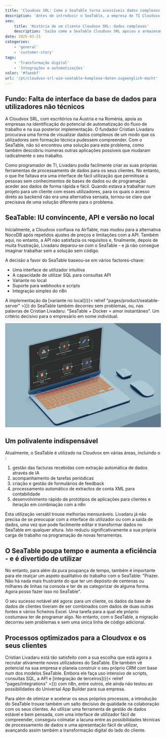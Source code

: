 ```yaml
---
title: 'Cloudvox SRL: Como o SeaTable torna acessíveis dados complexos'
description: 'Antes de introduzir o SeaTable, a empresa de TI Cloudvox SRL utilizava o Excel e vários outros sistemas. Verificou-se que faltava um ponto central para a recolha de dados - um local onde os dados pudessem não só ser armazenados, mas também tornados acessíveis a terceiros e, ao mesmo tempo, servir de base para ferramentas personalizadas.'
seo:
    title: 'História de um cliente Cloudvox SRL: dados complexos'
    description: 'Saiba como o SeaTable Cloudvox SRL apoiou o armazenamento centralizado de dados e acelerou o trabalho colaborativo'
date: 2025-03-21
categories:
    - 'general'
    - 'customer-story'
tags:
    - 'Transformação digital'
    - 'Integrações e automatizações'
color: '#faeebf'
url: '/pt/cloudvox-srl-wie-seatable-komplexe-daten-zugaenglich-macht'
---
```


## Fundo: Falta de interface da base de dados para utilizadores não técnicos

A Cloudvox SRL, com escritórios na Áustria e na Roménia, apoia as empresas na identificação do potencial de automatização do fluxo de trabalho e na sua posterior implementação. O fundador Cristian Livadaru procurava uma forma de visualizar dados complexos de um modo que os utilizadores sem formação técnica pudessem compreender. Com o SeaTable, não só encontrou uma solução para este problema, como também descobriu inúmeras outras aplicações possíveis que mudaram radicalmente o seu trabalho.

Como programador de TI, Livadaru podia facilmente criar as suas próprias ferramentas de processamento de dados para os seus clientes. No entanto, o que lhe faltava era uma interface de fácil utilização que permitisse a pessoas sem conhecimentos de bases de dados ou de programação aceder aos dados de forma rápida e fácil. Quando estava a trabalhar num projeto para um cliente com esses utilizadores, para os quais o acesso direto ao backend não era uma alternativa sensata, tornou-se claro que precisava de uma solução diferente para o problema.

## SeaTable: IU convincente, API e versão no local

Inicialmente, a Cloudvox confiava na AirTable, mas mudou para a alternativa NocoDB após repetidos ajustes de preços e limitações com a API. Também aqui, no entanto, a API não satisfazia os requisitos e, finalmente, depois de muita frustração, Livadaru deparou-se com o SeaTable - e já não consegue imaginar trabalhar sem a solução sem código.

A decisão a favor do SeaTable baseou-se em vários factores-chave:

- Uma interface de utilizador intuitiva
- A capacidade de utilizar SQL para consultas API
- Variante no local
- Suporte para webhooks e scripts
- Integração simples do n8n

A implementação da [variante no local]({{< relref "pages/product/seatable-server" >}}) do SeaTable também decorreu sem problemas, ou, nas palavras de Cristian Livadaru: "SeaTable + Docker = amor instantâneo". Um critério decisivo para o empresário em nome individual.

![Tapete com grafismos](Cloudvox_n8n-Integration.jpg)

## Um polivalente indispensável

Atualmente, o SeaTable é utilizado na Cloudvox em várias áreas, incluindo o :

1. gestão das facturas recebidas com extração automática de dados através de IA
1. acompanhamento de tarefas periódicas
1. criação e gestão de formulários de feedback
1. processamento automático de extractos de conta XML para contabilidade
1. desenvolvimento rápido de protótipos de aplicações para clientes e iteração em combinação com a n8n

Esta utilização versátil trouxe melhorias mensuráveis. Livadaru já não precisa de se preocupar com a interface do utilizador ou com a saída de dados, uma vez que pode facilmente editar e transformar dados no SeaTable em qualquer altura. Isto reduziu significativamente a sua própria carga de trabalho na programação de novas ferramentas.

## O SeaTable poupa tempo e aumenta a eficiência - e é divertido de utilizar

No entanto, para além da pura poupança de tempo, também é importante para ele realçar um aspeto qualitativo do trabalho com o SeaTable: "Prazer. Não há nada mais frustrante do que ter um depósito de centenas ou milhares de linhas na consola e ter de as categorizar de alguma forma. Agora posso fazer isso no SeaTable".

O seu sucesso notável até agora: para um cliente, os dados da base de dados de clientes tiveram de ser combinados com dados de duas outras fontes e vários ficheiros Excel. Uma tarefa para a qual ele próprio costumava ter de programar algo. No entanto, com o SeaTable, a migração decorreu sem problemas e sem uma única linha de código adicional.

## Processos optimizados para a Cloudvox e os seus clientes

Cristian Livadaru está tão satisfeito com a sua escolha que está agora a recrutar ativamente novos utilizadores do SeaTable. Ele também vê potencial na sua empresa e planeia construir o seu próprio CRM com base num dos modelos SeaTable. Embora ele faça uso intensivo de scripts, consultas SQL, a API e [integração de terceiros]({{< relref "pages/integrations" >}}) com n8n, entre outros, ele ainda não testou as possibilidades do Universal App Builder para sua empresa.

Para além de otimizar e acelerar os seus próprios processos, a introdução do SeaTable trouxe também um salto decisivo de qualidade na colaboração com os seus clientes. Ao utilizar uma ferramenta de gestão de dados estável e bem pensada, com uma interface de utilizador fácil de compreender, conseguiu colmatar a lacuna entre as possibilidades técnicas de processamento de dados e uma apresentação fácil de utilizar, avançando assim também a transformação digital do lado do cliente.
